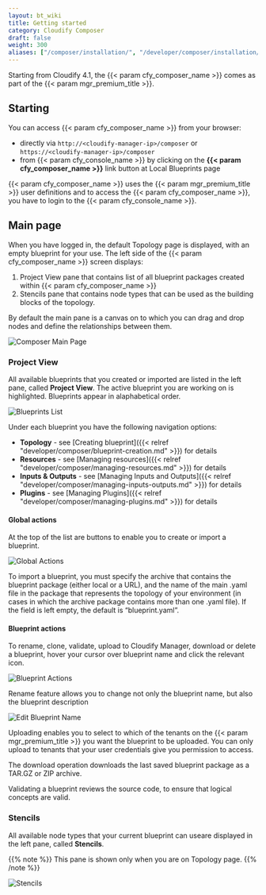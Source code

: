 ```yaml
---
layout: bt_wiki
title: Getting started
category: Cloudify Composer
draft: false
weight: 300
aliases: ["/composer/installation/", "/developer/composer/installation/"]
---
```



Starting from Cloudify 4.1, the {{< param cfy_composer_name >}} comes as part of the {{< param mgr_premium_title >}}.


## Starting

You can access {{< param cfy_composer_name >}} from your browser:
 
 * directly via `http://<cloudify-manager-ip>/composer` or `https://<cloudify-manager-ip>/composer` 
 * from {{< param cfy_console_name >}} by clicking on the **{{< param cfy_composer_name >}}** link button at Local Blueprints page

{{< param cfy_composer_name >}} uses the {{< param mgr_premium_title >}} user definitions and to access the {{< param cfy_composer_name >}}, you have to login to the {{< param cfy_console_name >}}. 


## Main page

When you have logged in, the default Topology page is displayed, with an empty blueprint for your use. The left side of the {{< param cfy_composer_name >}} screen displays:

1. Project View pane that contains list of all blueprint packages created within {{< param cfy_composer_name >}}  
2. Stencils pane that contains node types that can be used as the building blocks of the topology. 

By default the main pane is a canvas on to which you can drag and drop nodes and define the relationships between them. 

![Composer Main Page]( /images/composer/composer_interface.png )

### Project View

All available blueprints that you created or imported are listed in the left pane, called **Project View**. The active blueprint you are working on is highlighted. Blueprints appear in alaphabetical order.

![Blueprints List]( /images/composer/blueprints-list.png )

Under each blueprint you have the following navigation options:

* **Topology** - see [Creating blueprint]({{< relref "developer/composer/blueprint-creation.md" >}}) for details
* **Resources** - see [Managing resources]({{< relref "developer/composer/managing-resources.md" >}}) for details
* **Inputs & Outputs** - see [Managing Inputs and Outputs]({{< relref "developer/composer/managing-inputs-outputs.md" >}}) for details
* **Plugins** - see [Managing Plugins]({{< relref "developer/composer/managing-plugins.md" >}}) for details

#### Global actions

At the top of the list are buttons to enable you to create or import a blueprint. 

![Global Actions]( /images/composer/global-actions.png )

To import a blueprint, you must specify the archive that contains the blueprint package (either local or a URL), and the name of the main .yaml file in the package that represents the topology of your environment (in cases in which the archive package contains more than one .yaml file). If the field is left empty, the default is “blueprint.yaml”.


#### Blueprint actions

To rename, clone, validate, upload to Cloudify Manager, download or delete a blueprint, hover your cursor over blueprint name and click the relevant icon.

![Blueprint Actions]( /images/composer/blueprint-actions.png )

Rename feature allows you to change not only the blueprint name, but also the blueprint description
 
![Edit Blueprint Name]( /images/composer/edit-blueprint-name.png )

Uploading enables you to select to which of the tenants on the {{< param mgr_premium_title >}} you want the blueprint to be uploaded. You can only upload to tenants that your user credentials give you permission to access.

The download operation downloads the last saved blueprint package as a TAR.GZ or ZIP archive.

Validating a blueprint reviews the source code, to ensure that logical concepts are valid.


### Stencils

All available node types that your current blueprint can useare displayed in the left pane, called **Stencils**. 

{{% note %}}
This pane is shown only when you are on Topology page.
{{% /note %}}

![Stencils]( /images/composer/stencils.png )


 
